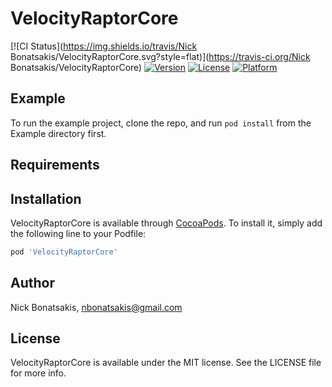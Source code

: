 # VelocityRaptorCore

[![CI Status](https://img.shields.io/travis/Nick Bonatsakis/VelocityRaptorCore.svg?style=flat)](https://travis-ci.org/Nick Bonatsakis/VelocityRaptorCore)
[![Version](https://img.shields.io/cocoapods/v/VelocityRaptorCore.svg?style=flat)](https://cocoapods.org/pods/VelocityRaptorCore)
[![License](https://img.shields.io/cocoapods/l/VelocityRaptorCore.svg?style=flat)](https://cocoapods.org/pods/VelocityRaptorCore)
[![Platform](https://img.shields.io/cocoapods/p/VelocityRaptorCore.svg?style=flat)](https://cocoapods.org/pods/VelocityRaptorCore)

## Example

To run the example project, clone the repo, and run `pod install` from the Example directory first.

## Requirements

## Installation

VelocityRaptorCore is available through [CocoaPods](https://cocoapods.org). To install
it, simply add the following line to your Podfile:

```ruby
pod 'VelocityRaptorCore'
```

## Author

Nick Bonatsakis, nbonatsakis@gmail.com

## License

VelocityRaptorCore is available under the MIT license. See the LICENSE file for more info.
